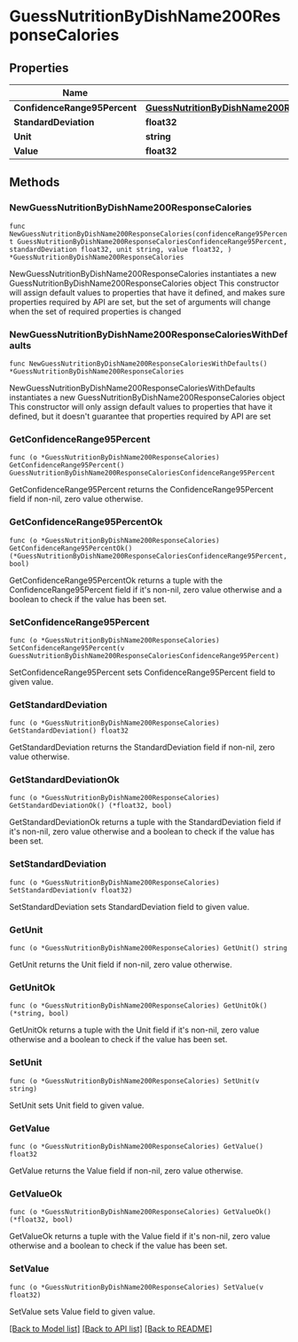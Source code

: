 # GuessNutritionByDishName200ResponseCalories

## Properties

Name | Type | Description | Notes
------------ | ------------- | ------------- | -------------
**ConfidenceRange95Percent** | [**GuessNutritionByDishName200ResponseCaloriesConfidenceRange95Percent**](GuessNutritionByDishName200ResponseCaloriesConfidenceRange95Percent.md) |  | 
**StandardDeviation** | **float32** |  | 
**Unit** | **string** |  | 
**Value** | **float32** |  | 

## Methods

### NewGuessNutritionByDishName200ResponseCalories

`func NewGuessNutritionByDishName200ResponseCalories(confidenceRange95Percent GuessNutritionByDishName200ResponseCaloriesConfidenceRange95Percent, standardDeviation float32, unit string, value float32, ) *GuessNutritionByDishName200ResponseCalories`

NewGuessNutritionByDishName200ResponseCalories instantiates a new GuessNutritionByDishName200ResponseCalories object
This constructor will assign default values to properties that have it defined,
and makes sure properties required by API are set, but the set of arguments
will change when the set of required properties is changed

### NewGuessNutritionByDishName200ResponseCaloriesWithDefaults

`func NewGuessNutritionByDishName200ResponseCaloriesWithDefaults() *GuessNutritionByDishName200ResponseCalories`

NewGuessNutritionByDishName200ResponseCaloriesWithDefaults instantiates a new GuessNutritionByDishName200ResponseCalories object
This constructor will only assign default values to properties that have it defined,
but it doesn't guarantee that properties required by API are set

### GetConfidenceRange95Percent

`func (o *GuessNutritionByDishName200ResponseCalories) GetConfidenceRange95Percent() GuessNutritionByDishName200ResponseCaloriesConfidenceRange95Percent`

GetConfidenceRange95Percent returns the ConfidenceRange95Percent field if non-nil, zero value otherwise.

### GetConfidenceRange95PercentOk

`func (o *GuessNutritionByDishName200ResponseCalories) GetConfidenceRange95PercentOk() (*GuessNutritionByDishName200ResponseCaloriesConfidenceRange95Percent, bool)`

GetConfidenceRange95PercentOk returns a tuple with the ConfidenceRange95Percent field if it's non-nil, zero value otherwise
and a boolean to check if the value has been set.

### SetConfidenceRange95Percent

`func (o *GuessNutritionByDishName200ResponseCalories) SetConfidenceRange95Percent(v GuessNutritionByDishName200ResponseCaloriesConfidenceRange95Percent)`

SetConfidenceRange95Percent sets ConfidenceRange95Percent field to given value.


### GetStandardDeviation

`func (o *GuessNutritionByDishName200ResponseCalories) GetStandardDeviation() float32`

GetStandardDeviation returns the StandardDeviation field if non-nil, zero value otherwise.

### GetStandardDeviationOk

`func (o *GuessNutritionByDishName200ResponseCalories) GetStandardDeviationOk() (*float32, bool)`

GetStandardDeviationOk returns a tuple with the StandardDeviation field if it's non-nil, zero value otherwise
and a boolean to check if the value has been set.

### SetStandardDeviation

`func (o *GuessNutritionByDishName200ResponseCalories) SetStandardDeviation(v float32)`

SetStandardDeviation sets StandardDeviation field to given value.


### GetUnit

`func (o *GuessNutritionByDishName200ResponseCalories) GetUnit() string`

GetUnit returns the Unit field if non-nil, zero value otherwise.

### GetUnitOk

`func (o *GuessNutritionByDishName200ResponseCalories) GetUnitOk() (*string, bool)`

GetUnitOk returns a tuple with the Unit field if it's non-nil, zero value otherwise
and a boolean to check if the value has been set.

### SetUnit

`func (o *GuessNutritionByDishName200ResponseCalories) SetUnit(v string)`

SetUnit sets Unit field to given value.


### GetValue

`func (o *GuessNutritionByDishName200ResponseCalories) GetValue() float32`

GetValue returns the Value field if non-nil, zero value otherwise.

### GetValueOk

`func (o *GuessNutritionByDishName200ResponseCalories) GetValueOk() (*float32, bool)`

GetValueOk returns a tuple with the Value field if it's non-nil, zero value otherwise
and a boolean to check if the value has been set.

### SetValue

`func (o *GuessNutritionByDishName200ResponseCalories) SetValue(v float32)`

SetValue sets Value field to given value.



[[Back to Model list]](../README.md#documentation-for-models) [[Back to API list]](../README.md#documentation-for-api-endpoints) [[Back to README]](../README.md)


